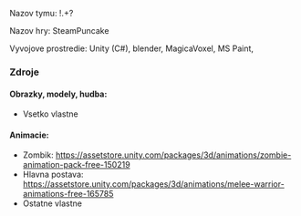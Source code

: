 Nazov tymu: !.+?

Nazov hry: SteamPuncake

Vyvojove prostredie: Unity (C#), blender, MagicaVoxel, MS Paint, 

### Zdroje 
#### Obrazky, modely, hudba:
 - Vsetko vlastne
 
#### Animacie:
 - Zombik: https://assetstore.unity.com/packages/3d/animations/zombie-animation-pack-free-150219
 - Hlavna postava: https://assetstore.unity.com/packages/3d/animations/melee-warrior-animations-free-165785
 - Ostatne vlastne